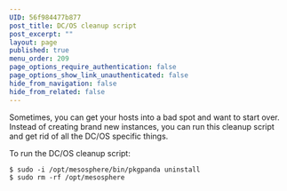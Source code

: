 ```yaml
---
UID: 56f984477b877
post_title: DC/OS cleanup script
post_excerpt: ""
layout: page
published: true
menu_order: 209
page_options_require_authentication: false
page_options_show_link_unauthenticated: false
hide_from_navigation: false
hide_from_related: false
---
```

Sometimes, you can get your hosts into a bad spot and want to start over. Instead of creating brand new instances, you can run this cleanup script and get rid of all the DC/OS specific things.

To run the DC/OS cleanup script:

    $ sudo -i /opt/mesosphere/bin/pkgpanda uninstall
    $ sudo rm -rf /opt/mesosphere